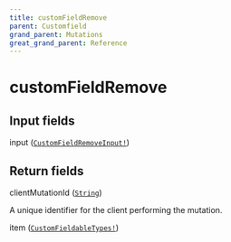 ```yaml
---
title: customFieldRemove
parent: Customfield
grand_parent: Mutations
great_grand_parent: Reference
---
```


# customFieldRemove

## Input fields

<div class="field-entry ">
  <span id="input" class="field-name anchored">input (<code><a href="/docs/reference/input_object/customfieldremoveinput">CustomFieldRemoveInput!</a></code>)</span>

  <div class="description-wrapper">

  </div>
</div>

## Return fields

<div class="field-entry ">
  <span id="clientmutationid" class="field-name anchored">clientMutationId (<code><a href="/docs/reference/scalar/string">String</a></code>)</span>

  <div class="description-wrapper">
   <p>A unique identifier for the client performing the mutation.</p>

  </div>
</div>

<div class="field-entry ">
  <span id="item" class="field-name anchored">item (<code><a href="/docs/reference/union/customfieldabletypes">CustomFieldableTypes!</a></code>)</span>

  <div class="description-wrapper">

  </div>
</div>

